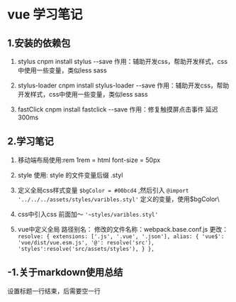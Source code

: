 # vue 学习笔记

## 1.安装的依赖包

1. stylus
   cnpm install stylus --save
   作用：辅助开发css，帮助开发样式，css中使用一些变量，类似less sass

2. stylus-loader
   cnpm install stylus-loader --save
   作用：辅助开发css，帮助开发样式，css中使用一些变量，类似less sass

3. fastClick
   cnpm install fastclick --save
   作用：修复触摸屏点击事件 延迟300ms

## 2.学习笔记

1. 移动端布局使用:rem
    1rem = html font-size = 50px

2. style 使用: style 的文件变量后缀 .styl

3. 定义全局css样式变量
   `$bgColor = #00bcd4` ,然后引入 `@import '../../../assets/styles/varibles.styl'` 定义的变量，使用$bgColor\

4. css中引入css 前面加～   `'~styles/varibles.styl'`

5. vue中定义全局 路径别名：
    修改的文件名称：webpack.base.conf.js
    更改：
`resolve: {
    extensions: ['.js', '.vue', '.json'],
    alias: {
      'vue$': 'vue/dist/vue.esm.js',
      '@': resolve('src'),
      'styles':resolve('src/assets/styles'),
    }
  },`

## -1.关于markdown使用总结

设置标题一行结束，后需要空一行
